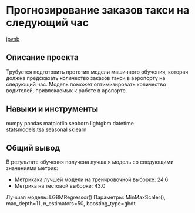 # Прогнозирование заказов такси на следующий час

[ipynb](https://github.com/shudarmih/portfolio/blob/main/03%20taxi%20order%20forecast/taxi%20order%20forecast.ipynb)

## Описание проекта
Трубуется подготовить прототип модели машинного обучения, которая должна предсказать количество заказов такси в аэропорту на следующий час. Модель поможет оптимизировать количество водителей, привлекаемых к работе в аропорте.

## Навыки и инструменты
numpy 
pandas 
matplotlib
seaborn
lightgbm
datetime 
statsmodels.tsa.seasonal
sklearn

## Общий вывод

В результате обучения получена лучша я модель со следующими значениями метрик:
- Метрикака лучшей модели на тренировочной выборке: 24.6
- Метрика на тестовой выборке: 43.0

Лучшая модель: LGBMRegressor()
Параметры: MinMaxScaler(), max_depth=11, n_estimators=50, boosting_type=gbdt
